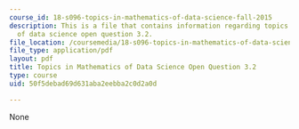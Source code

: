 ```yaml
---
course_id: 18-s096-topics-in-mathematics-of-data-science-fall-2015
description: This is a file that contains information regarding topics in mathematics
  of data science open question 3.2.
file_location: /coursemedia/18-s096-topics-in-mathematics-of-data-science-fall-2015/50f5debad69d631aba2eebba2c0d2a0d_MIT18_S096F15_Open3.2.pdf
file_type: application/pdf
layout: pdf
title: Topics in Mathematics of Data Science Open Question 3.2
type: course
uid: 50f5debad69d631aba2eebba2c0d2a0d

---
```

None